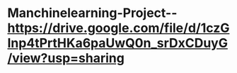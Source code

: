 # Manchinelearning-Project--https://drive.google.com/file/d/1czGInp4tPrtHKa6paUwQ0n_srDxCDuyG/view?usp=sharing
